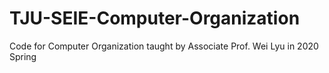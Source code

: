 # TJU-SEIE-Computer-Organization
Code for Computer Organization taught by Associate Prof. Wei Lyu in 2020 Spring
